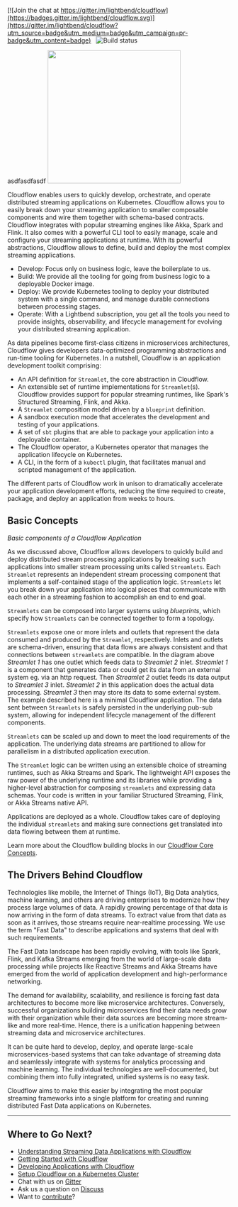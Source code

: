 [![Join the chat at https://gitter.im/lightbend/cloudflow](https://badges.gitter.im/lightbend/cloudflow.svg)](https://gitter.im/lightbend/cloudflow?utm_source=badge&utm_medium=badge&utm_campaign=pr-badge&utm_content=badge)
&nbsp;
![Build status](https://github.com/lightbend/cloudflow/workflows/Build%20and%20Test/badge.svg?branch=master)

<p>asdfasdfasdf
<img src="logo.svg" width="300">
</p>
Cloudflow enables users to quickly develop, orchestrate, and operate distributed streaming applications on Kubernetes.
Cloudflow allows you to easily break down your streaming application to smaller composable components and wire them together with schema-based contracts.
Cloudflow integrates with popular streaming engines like Akka, Spark and Flink. It also comes with a powerful CLI tool to easily manage, scale and configure your streaming applications at runtime.
With its powerful abstractions, Cloudflow allows to define, build and deploy the most complex streaming applications.

- Develop: Focus only on business logic, leave the boilerplate to us.
- Build: We provide all the tooling for going from business logic to a deployable Docker image.
- Deploy: We provide Kubernetes tooling to deploy your distributed system with a single command, and manage durable connections between processing stages.
- Operate: With a Lightbend subscription, you get all the tools you need to provide insights, observability, and lifecycle management for evolving your distributed streaming application.

As data pipelines become first-class citizens in microservices architectures, Cloudflow gives developers data-optimized programming abstractions and run-time tooling for Kubernetes.
In a nutshell, Cloudflow is an application development toolkit comprising:

- An API definition for `Streamlet`, the core abstraction in Cloudflow.
- An extensible set of runtime implementations for `Streamlet`(s). Cloudflow provides support for popular streaming runtimes, like Spark's Structured Streaming, Flink, and Akka.
- A `Streamlet` composition model driven by a `blueprint` definition.
- A sandbox execution mode that accelerates the development and testing of your applications.
- A set of `sbt` plugins that are able to package your application into a deployable container.
- The Cloudflow operator, a Kubernetes operator that manages the application lifecycle on Kubernetes.
- A CLI, in the form of a `kubectl` plugin, that facilitates manual and scripted management of the application.

The different parts of Cloudflow work in unison to dramatically accelerate your application development efforts, reducing the time required to create, package, and deploy an application from weeks to hours.


## Basic Concepts

<p>
<i>Basic components of a Cloudflow Application</i>
</p>

As we discussed above, Cloudflow allows developers to quickly build and deploy distributed stream processing applications by breaking such applications into smaller stream processing units called `Streamlets`.
Each `Streamlet` represents an independent stream processing component that implements a self-contained stage of the application logic.
`Streamlets` let you break down your application into logical pieces that communicate with each other in a streaming fashion to accomplish an end to end goal.

`Streamlets` can be composed into larger systems using _blueprints_, which specify how `Streamlets` can be connected together to form a topology.

`Streamlets` expose one or more inlets and outlets that represent the data consumed and produced by the `Streamlet`, respectively.
Inlets and outlets are schema-driven, ensuring that data flows are always consistent and that connections between `streamlets` are compatible.
In the diagram above *Streamlet 1* has one outlet which feeds data to *Streamlet 2* inlet. *Streamlet 1* is a component that generates data or could get its data from an external system eg. via an http request.
Then *Streamlet 2* outlet feeds its data output to *Streamlet 3* inlet. *Streamlet 2* in this application does the actual data processing.
*Streamlet 3* then may store its data to some external system.
The example described here is a minimal Cloudflow application.
The data sent between `Streamlets` is safely persisted in the underlying pub-sub system, allowing for independent lifecycle management of the different components.

`Streamlets` can be scaled up and down to meet the load requirements of the application.
The underlying data streams are partitioned to allow for parallelism in a distributed application execution.

The `Streamlet` logic can be written using an extensible choice of streaming runtimes, such as Akka Streams and Spark.
The lightweight API exposes the raw power of the underlying runtime and its libraries while providing a higher-level abstraction for composing `streamlets` and expressing data schemas.
Your code is written in your familiar Structured Streaming, Flink, or Akka Streams native API.

Applications are deployed as a whole. Cloudflow takes care of deploying the individual `streamlets` and making sure connections get translated into data flowing between them at runtime.

Learn more about the Cloudflow building blocks in our [Cloudflow Core Concepts](https://cloudflow.io/docs/current/concepts.html).

## The Drivers Behind Cloudflow

Technologies like mobile, the Internet of Things (IoT), Big Data analytics, machine learning, and others are driving enterprises to modernize how they process large volumes of data.
A rapidly growing percentage of that data is now arriving in the form of data streams.
To extract value from that data as soon as it arrives, those streams require near-realtime processing.
We use the term "Fast Data" to describe applications and systems that deal with such requirements.

The Fast Data landscape has been rapidly evolving, with tools like Spark, Flink, and Kafka Streams emerging from the world of large-scale data processing while projects like Reactive Streams and Akka Streams have emerged from the world of application development and high-performance networking.

The demand for availability, scalability, and resilience is forcing fast data architectures to become more like microservice architectures.
Conversely, successful organizations building microservices find their data needs grow with their organization while their data sources are becoming more stream-like and more real-time.
Hence, there is a unification happening between streaming data and microservice architectures.

It can be quite hard to develop, deploy, and operate large-scale microservices-based systems that can take advantage of streaming data and seamlessly integrate with systems for analytics processing and machine learning. The individual technologies are well-documented, but combining them into fully integrated, unified systems is no easy task.

Cloudflow aims to make this easier by integrating the most popular streaming frameworks into a single platform for creating and running distributed Fast Data applications on Kubernetes.

---
## Where to Go Next?
* [Understanding Streaming Data Applications with Cloudflow](https://cloudflow.io/docs/current/streaming-apps-with-cloudflow.html)
* [Getting Started with Cloudflow](https://cloudflow.io/docs/current/get-started/index.html)
* [Developing Applications with Cloudflow](https://cloudflow.io/docs/current/develop/cloudflow-streamlets.html)
* [Setup Cloudflow on a Kubernetes Cluster](./installer/README.md)
* Chat with us on [Gitter](https://gitter.im/lightbend/cloudflow)
* Ask us a question on [Discuss](https://discuss.lightbend.com/c/cloudflow)
* Want to [contribute](./CONTRIBUTING.md)?
